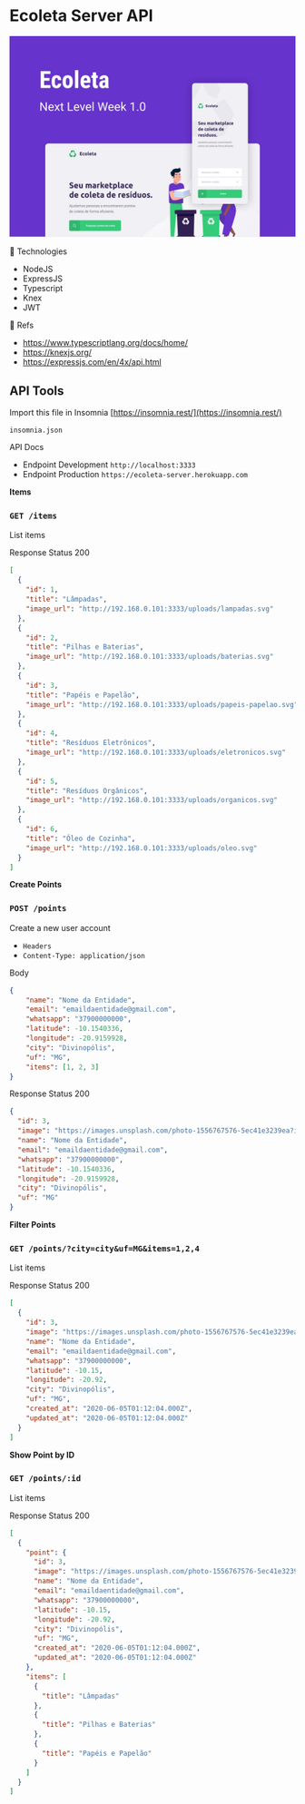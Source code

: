 # Ecoleta Server API

![alt text](https://github.com/marciocamello/nlw-ecoleta-server/blob/master/capa.jpeg)

:rocket: Technologies

- NodeJS
- ExpressJS
- Typescript
- Knex  
- JWT

:blue_book: Refs

- https://www.typescriptlang.org/docs/home/
- https://knexjs.org/
- https://expressjs.com/en/4x/api.html

## API Tools

Import this file in Insomnia
[https://insomnia.rest/](https://insomnia.rest/)

```shell script
insomnia.json
```

API Docs

- Endpoint Development `http://localhost:3333`
- Endpoint Production `https://ecoleta-server.herokuapp.com`

**Items**

### `GET /items`    

List items

Response
Status 200
```json
[
  {
    "id": 1,
    "title": "Lâmpadas",
    "image_url": "http://192.168.0.101:3333/uploads/lampadas.svg"
  },
  {
    "id": 2,
    "title": "Pilhas e Baterias",
    "image_url": "http://192.168.0.101:3333/uploads/baterias.svg"
  },
  {
    "id": 3,
    "title": "Papéis e Papelão",
    "image_url": "http://192.168.0.101:3333/uploads/papeis-papelao.svg"
  },
  {
    "id": 4,
    "title": "Resíduos Eletrônicos",
    "image_url": "http://192.168.0.101:3333/uploads/eletronicos.svg"
  },
  {
    "id": 5,
    "title": "Resíduos Orgânicos",
    "image_url": "http://192.168.0.101:3333/uploads/organicos.svg"
  },
  {
    "id": 6,
    "title": "Óleo de Cozinha",
    "image_url": "http://192.168.0.101:3333/uploads/oleo.svg"
  }
]
```

**Create Points**

### `POST /points`    

Create a new user account

  * `Headers`
  * `Content-Type: application/json`

Body
```json
{
	"name": "Nome da Entidade",
	"email": "emaildaentidade@gmail.com",
	"whatsapp": "37900000000",
	"latitude": -10.1540336,
	"longitude": -20.9159928,
	"city": "Divinopólis",
	"uf": "MG",
	"items": [1, 2, 3]
}
```

Response
Status 200
```json
{
  "id": 3,
  "image": "https://images.unsplash.com/photo-1556767576-5ec41e3239ea?ixlib=rb-1.2.1&ixid=eyJhcHBfaWQiOjEyMDd9&auto=format&fit=crop&w=400&q=60",
  "name": "Nome da Entidade",
  "email": "emaildaentidade@gmail.com",
  "whatsapp": "37900000000",
  "latitude": -10.1540336,
  "longitude": -20.9159928,
  "city": "Divinopólis",
  "uf": "MG"
}
```

**Filter Points**

### `GET /points/?city=city&uf=MG&items=1,2,4`    

List items

Response
Status 200
```json
[
  {
    "id": 3,
    "image": "https://images.unsplash.com/photo-1556767576-5ec41e3239ea?ixlib=rb-1.2.1&ixid=eyJhcHBfaWQiOjEyMDd9&auto=format&fit=crop&w=400&q=60",
    "name": "Nome da Entidade",
    "email": "emaildaentidade@gmail.com",
    "whatsapp": "37900000000",
    "latitude": -10.15,
    "longitude": -20.92,
    "city": "Divinopólis",
    "uf": "MG",
    "created_at": "2020-06-05T01:12:04.000Z",
    "updated_at": "2020-06-05T01:12:04.000Z"
  }
]

```
**Show Point by ID**

### `GET /points/:id`    

List items

Response
Status 200
```json
[
  {
    "point": {
      "id": 3,
      "image": "https://images.unsplash.com/photo-1556767576-5ec41e3239ea?ixlib=rb-1.2.1&ixid=eyJhcHBfaWQiOjEyMDd9&auto=format&fit=crop&w=400&q=60",
      "name": "Nome da Entidade",
      "email": "emaildaentidade@gmail.com",
      "whatsapp": "37900000000",
      "latitude": -10.15,
      "longitude": -20.92,
      "city": "Divinopólis",
      "uf": "MG",
      "created_at": "2020-06-05T01:12:04.000Z",
      "updated_at": "2020-06-05T01:12:04.000Z"
    },
    "items": [
      {
        "title": "Lâmpadas"
      },
      {
        "title": "Pilhas e Baterias"
      },
      {
        "title": "Papéis e Papelão"
      }
    ]
  }
]
```
